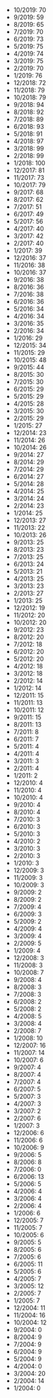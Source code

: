*  10/2019: 70
*  9/2019: 59
*  8/2019: 65
*  7/2019: 70
*  6/2019: 73
*  5/2019: 75
*  4/2019: 74
*  3/2019: 75
*  2/2019: 70
*  1/2019: 76
*  12/2018: 72
*  11/2018: 79
*  10/2018: 79
*  9/2018: 94
*  8/2018: 92
*  7/2018: 89
*  6/2018: 93
*  5/2018: 91
*  4/2018: 97
*  3/2018: 99
*  2/2018: 99
*  1/2018: 100
*  12/2017: 81
*  11/2017: 73
*  10/2017: 79
*  9/2017: 68
*  8/2017: 62
*  7/2017: 51
*  6/2017: 49
*  5/2017: 56
*  4/2017: 40
*  3/2017: 42
*  2/2017: 40
*  1/2017: 39
*  12/2016: 37
*  11/2016: 38
*  10/2016: 37
*  9/2016: 38
*  8/2016: 36
*  7/2016: 38
*  6/2016: 36
*  5/2016: 34
*  4/2016: 34
*  3/2016: 35
*  2/2016: 34
*  1/2016: 29
*  12/2015: 34
*  11/2015: 29
*  10/2015: 48
*  9/2015: 44
*  8/2015: 30
*  7/2015: 30
*  6/2015: 29
*  5/2015: 29
*  4/2015: 28
*  3/2015: 30
*  2/2015: 29
*  1/2015: 27
*  12/2014: 23
*  11/2014: 26
*  10/2014: 26
*  9/2014: 27
*  8/2014: 29
*  7/2014: 29
*  6/2014: 27
*  5/2014: 28
*  4/2014: 25
*  3/2014: 24
*  2/2014: 23
*  1/2014: 25
*  12/2013: 27
*  11/2013: 22
*  10/2013: 26
*  9/2013: 25
*  8/2013: 23
*  7/2013: 25
*  6/2013: 24
*  5/2013: 21
*  4/2013: 25
*  3/2013: 23
*  2/2013: 27
*  1/2013: 25
*  12/2012: 19
*  11/2012: 20
*  10/2012: 20
*  9/2012: 23
*  8/2012: 20
*  7/2012: 18
*  6/2012: 20
*  5/2012: 20
*  4/2012: 18
*  3/2012: 18
*  2/2012: 14
*  1/2012: 14
*  12/2011: 15
*  11/2011: 13
*  10/2011: 12
*  9/2011: 15
*  8/2011: 13
*  7/2011: 8
*  6/2011: 7
*  5/2011: 4
*  4/2011: 4
*  3/2011: 3
*  2/2011: 4
*  1/2011: 2
*  12/2010: 4
*  11/2010: 4
*  10/2010: 4
*  9/2010: 4
*  8/2010: 4
*  7/2010: 3
*  6/2010: 3
*  5/2010: 3
*  4/2010: 2
*  3/2010: 3
*  2/2010: 3
*  1/2010: 3
*  12/2009: 3
*  11/2009: 3
*  10/2009: 3
*  9/2009: 2
*  8/2009: 2
*  7/2009: 4
*  6/2009: 3
*  5/2009: 2
*  4/2009: 4
*  3/2009: 4
*  2/2009: 5
*  1/2009: 4
*  12/2008: 3
*  11/2008: 3
*  10/2008: 7
*  9/2008: 4
*  8/2008: 3
*  7/2008: 3
*  6/2008: 2
*  5/2008: 2
*  4/2008: 5
*  3/2008: 4
*  2/2008: 7
*  1/2008: 10
*  12/2007: 16
*  11/2007: 14
*  10/2007: 6
*  9/2007: 4
*  8/2007: 4
*  7/2007: 4
*  6/2007: 5
*  5/2007: 3
*  4/2007: 3
*  3/2007: 2
*  2/2007: 6
*  1/2007: 3
*  12/2006: 6
*  11/2006: 6
*  10/2006: 9
*  9/2006: 5
*  8/2006: 8
*  7/2006: 0
*  6/2006: 13
*  5/2006: 5
*  4/2006: 4
*  3/2006: 4
*  2/2006: 4
*  1/2006: 6
*  12/2005: 7
*  11/2005: 7
*  10/2005: 6
*  9/2005: 5
*  8/2005: 6
*  7/2005: 6
*  6/2005: 11
*  5/2005: 6
*  4/2005: 7
*  3/2005: 12
*  2/2005: 7
*  1/2005: 7
*  12/2004: 11
*  11/2004: 16
*  10/2004: 12
*  9/2004: 0
*  8/2004: 9
*  7/2004: 9
*  6/2004: 9
*  5/2004: 9
*  4/2004: 0
*  3/2004: 20
*  2/2004: 14
*  1/2004: 0